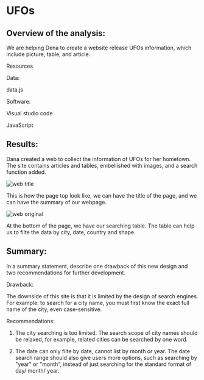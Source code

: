 # UFOs
## Overview of the analysis: 

We are helping Dena to create a website release UFOs information, which include picture, table, and article.

Resources

Data: 

data.js

Software:

Visual studio code

JavaScript

## Results: 

Dana created a web to collect the information of UFOs for her hometown. The site contains articles and tables, embellished with images, and a search function added.

![web title](https://user-images.githubusercontent.com/95401877/158428122-49875b4b-b82b-48e6-9df9-caaaab322a63.png)

This is how the page top look like, we can have the title of the page, and we can have the summary of our webpage.

![web original](https://user-images.githubusercontent.com/95401877/158428197-f2930f58-11d8-4258-a2a4-785a4aac83fd.png)

At the bottom of the page, we have our searching table. The table can help us to filte the data by city, date, country and shape.


## Summary: 

In a summary statement, describe one drawback of this new design and two recommendations for further development.

Drawback:

The downside of this site is that it is limited by the design of search engines. For example: to search for a city name, you must first know the exact full name of the city, even case-sensitive.

Recommendations:

1. The city searching is too limited. The search scope of city names should be relaxed, for example, related cities can be searched by one word.


2. The date can only filte by date, cannot list by month or year. The date search range should also give users more options, such as searching by "year" or "month", instead of just searching for the standard format of day/ month/ year.




